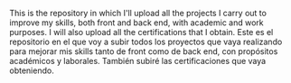 This is the repository in which I'll upload all the projects I carry out to improve my skills, both front and back end, with academic and work purposes. I will also upload all the certifications that I obtain. 
Este es el repositorio en el que voy a subir todos los proyectos que vaya realizando para mejorar mis skills tanto de front como de back end, con propósitos académicos y laborales. También subiré las certificaciones que vaya obteniendo.  
